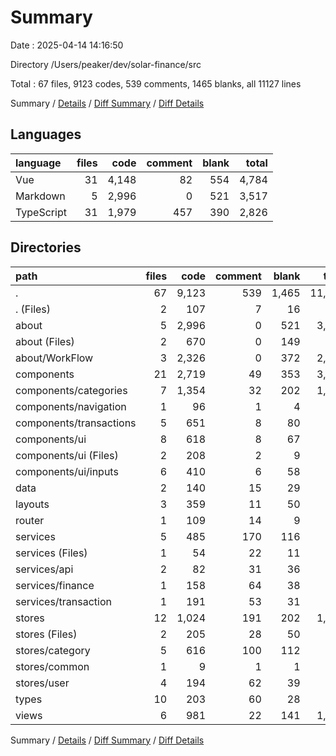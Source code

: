# Summary

Date : 2025-04-14 14:16:50

Directory /Users/peaker/dev/solar-finance/src

Total : 67 files,  9123 codes, 539 comments, 1465 blanks, all 11127 lines

Summary / [Details](details.md) / [Diff Summary](diff.md) / [Diff Details](diff-details.md)

## Languages
| language | files | code | comment | blank | total |
| :--- | ---: | ---: | ---: | ---: | ---: |
| Vue | 31 | 4,148 | 82 | 554 | 4,784 |
| Markdown | 5 | 2,996 | 0 | 521 | 3,517 |
| TypeScript | 31 | 1,979 | 457 | 390 | 2,826 |

## Directories
| path | files | code | comment | blank | total |
| :--- | ---: | ---: | ---: | ---: | ---: |
| . | 67 | 9,123 | 539 | 1,465 | 11,127 |
| . (Files) | 2 | 107 | 7 | 16 | 130 |
| about | 5 | 2,996 | 0 | 521 | 3,517 |
| about (Files) | 2 | 670 | 0 | 149 | 819 |
| about/WorkFlow | 3 | 2,326 | 0 | 372 | 2,698 |
| components | 21 | 2,719 | 49 | 353 | 3,121 |
| components/categories | 7 | 1,354 | 32 | 202 | 1,588 |
| components/navigation | 1 | 96 | 1 | 4 | 101 |
| components/transactions | 5 | 651 | 8 | 80 | 739 |
| components/ui | 8 | 618 | 8 | 67 | 693 |
| components/ui (Files) | 2 | 208 | 2 | 9 | 219 |
| components/ui/inputs | 6 | 410 | 6 | 58 | 474 |
| data | 2 | 140 | 15 | 29 | 184 |
| layouts | 3 | 359 | 11 | 50 | 420 |
| router | 1 | 109 | 14 | 9 | 132 |
| services | 5 | 485 | 170 | 116 | 771 |
| services (Files) | 1 | 54 | 22 | 11 | 87 |
| services/api | 2 | 82 | 31 | 36 | 149 |
| services/finance | 1 | 158 | 64 | 38 | 260 |
| services/transaction | 1 | 191 | 53 | 31 | 275 |
| stores | 12 | 1,024 | 191 | 202 | 1,417 |
| stores (Files) | 2 | 205 | 28 | 50 | 283 |
| stores/category | 5 | 616 | 100 | 112 | 828 |
| stores/common | 1 | 9 | 1 | 1 | 11 |
| stores/user | 4 | 194 | 62 | 39 | 295 |
| types | 10 | 203 | 60 | 28 | 291 |
| views | 6 | 981 | 22 | 141 | 1,144 |

Summary / [Details](details.md) / [Diff Summary](diff.md) / [Diff Details](diff-details.md)